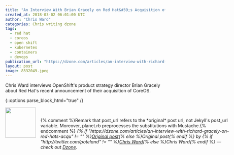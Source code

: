 ```yaml
---
title: "An Interview With Brian Gracely on Red Hat&#39;s Acquisition of CoreOS..."
created_at: 2018-03-02 06:01:00 UTC
author: "Chris Ward"
categories: Chris writing dzone
tags: 
  - red hat
  - coreos
  - open shift
  - kubernetes
  - containers
  - devops
publication_url: "https://dzone.com/articles/an-interview-with-richard-gracely-on-red-hats-acqu"
layout: post
image: 8332049.jpeg
---
```

Chris Ward interviews OpenShift's product strategy director Brian Gracely about Red Hat's recent announcement of their acquisition of CoreOS.


{::options parse_block_html="true" /}
<div class="author">
   <img src="http://www.rss-specifications.com/rss-spec-rss.gif" style="width: 96px; height: 96;">
   <span style="position: absolute; padding: 32px 15px;">{% comment %}Remark that post_url refers to the *original* post url, not Jekyll's post_url variable. Moreover, planet.rb preprocesses the substitutions with Mustache.{% endcomment %}
      <i>{% if "https://dzone.com/articles/an-interview-with-richard-gracely-on-red-hats-acqu" != "" %}<a href="https://dzone.com/articles/an-interview-with-richard-gracely-on-red-hats-acqu">Original post</a>{% else %}Original post{% endif %} by {% if "http://twitter.com/poteland" != "" %}<a href="http://twitter.com/poteland">Chris Ward</a>{% else %}Chris Ward{% endif %} &mdash; check out <a href="https://dzone.com">Dzone</a>.</i>
  </span>
</div>
